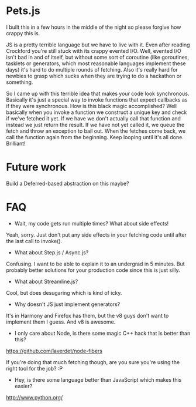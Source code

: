 Pets.js
=======

I built this in a few hours in the middle of the night so please forgive how crappy this is.

JS is a pretty terrible language but we have to live with it. Even after reading Crockford you're still stuck
with its crappy evented I/O. Well, evented I/O isn't bad in and of itself, but without some sort of coroutine
(like goroutines, tasklets or generators, which most reasonable languages implement these days) it's hard to do
multiple rounds of fetching. Also it's really hard for newbies to grasp which sucks when they are trying to do a
hackathon or something.

So I came up with this terrible idea that makes your code look synchronous. Basically it's just a special way to
invoke functions that expect callbacks as if they were synchronous. How is this black magic accomplished? Well
basically when you invoke a function we construct a unique key and check if we've fetched it yet. If we have we
don't actually call that function and instead we just return the result. If we have not yet called it, we queue
the fetch and throw an exception to bail out. When the fetches come back, we call the function again from the
beginning. Keep looping until it's all done. Brilliant!

Future work
===========

Build a Deferred-based abstraction on this maybe?

FAQ
===

  * Wait, my code gets run multiple times? What about side effects!

Yeah, sorry. Just don't put any side effects in your fetching code until after the last call to invoke().

  * What about Step.js / Async.js?

Confusing. I want to be able to explain it to an undergrad in 5 minutes. But probably better solutions for your
production code since this is just silly.

  * What about Streamline.js?

Cool, but does desugaring which is kind of icky.

  * Why doesn't JS just implement generators?

It's in Harmony and Firefox has them, but the v8 guys don't want to implement them I guess. And v8 is awesome.

  * I only care about Node, is there some magic C++ hack that is better than this?

https://github.com/laverdet/node-fibers

If you're doing that much fetching though, are you sure you're using the right tool for the job? :P

  * Hey, is there some language better than JavaScript which makes this easier?

http://www.python.org/
